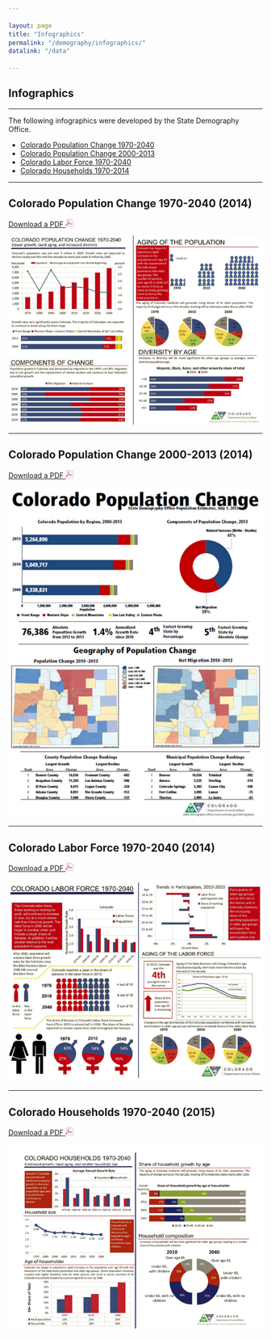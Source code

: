 ```yaml
---

layout: page
title: "Infographics"
permalink: "/demography/infographics/"
datalink: "/data"

---
```


## Infographics

- - -

The following infographics were developed by the State Demography Office.

- [Colorado Population Change 1970-2040](#a)
- [Colorado Population Change 2000-2013](#b)
- [Colorado Labor Force 1970-2040](#c)
- [Colorado Households 1970-2014](#d)


<a name="a"></a>

- - -

## Colorado Population Change 1970-2040 (2014)

[Download a PDF ![pdf](/images/page_white_acrobat.png 'download pdf file')](https://drive.google.com/open?id=0B2oqdPZKJqK7eFVnQmJmTUc4czA)

![Colorado Population Change 1970-2040](/images/colorado-population-change-1970-2040.jpeg)


<a name="b"></a>

- - -

## Colorado Population Change 2000-2013 (2014)

[Download a PDF ![pdf](/images/page_white_acrobat.png 'download pdf file')](https://drive.google.com/open?id=0B2oqdPZKJqK7aWx5LWJWM2FOQTQ)

![Colorado Population Change 2000-2013](/images/colorado-population-change-2000-2013.jpeg)


<a name="c"></a>

- - -

## Colorado Labor Force 1970-2040 (2014)

[Download a PDF ![pdf](/images/page_white_acrobat.png 'download pdf file')](https://drive.google.com/open?id=0B2oqdPZKJqK7WXFSSjViVXdsbkk)

![Colorado Labor Force 1970-2040](/images/colorado-labor-force-1970-2040.jpeg)


<a name="d"></a>

- - -

## Colorado Households 1970-2040 (2015)

[Download a PDF ![pdf](/images/page_white_acrobat.png 'download pdf file')](https://drive.google.com/open?id=0B2oqdPZKJqK7UThSYUxxeC1UMkk)

![Colorado Households 1970-2040](/images/colorado-households-1970-2040.jpeg)
